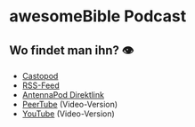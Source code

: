 # awesomeBible Podcast
## Wo findet man ihn? 👁
- [Castopod](https://pod.awesomebible.de/@cast)
- [RSS-Feed](https://pod.awesomebible.de/@cast/feed.xml)
- [AntennaPod Direktlink](https://antennapod.org/deeplink/subscribe/?url=https://pod.awesomebible.de/@cast/feed.xml)
- [PeerTube](https://tube.tchncs.de/c/awesomebible_pod) (Video-Version)
- [YouTube](https://www.youtube.com/channel/UCLYNFH0IqApNpg8KCaxeXlw) (Video-Version)
